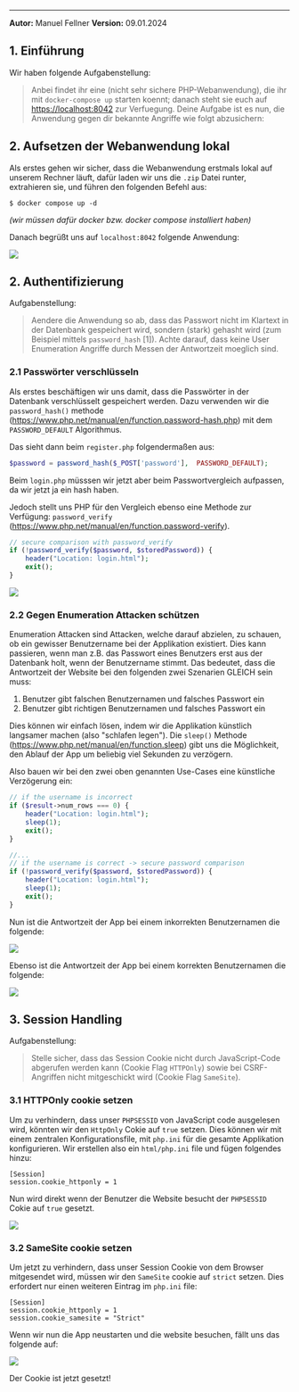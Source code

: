 ***
**Autor:** Manuel Fellner
**Version:** 09.01.2024

## 1. Einführung

Wir haben folgende Aufgabenstellung:

>Anbei findet ihr eine (nicht sehr sichere PHP-Webanwendung), die ihr mit `docker-compose up` starten koennt; danach steht sie euch auf [https://localhost:8042](https://localhost:8042) zur Verfuegung. Deine Aufgabe ist es nun, die Anwendung gegen dir bekannte Angriffe wie folgt abzusichern:


## 2. Aufsetzen der Webanwendung lokal

Als erstes gehen wir sicher, dass die Webanwendung erstmals lokal auf unserem Rechner läuft, dafür laden wir uns die `.zip` Datei runter, extrahieren sie, und führen den folgenden Befehl aus:
```shell
$ docker compose up -d
```

*(wir müssen dafür docker bzw. docker compose installiert haben)*

Danach begrüßt uns auf `localhost:8042` folgende Anwendung:

![](https://uploads.mfellner.com/eT5Tm422dNWr.png)



## 2. Authentifizierung

Aufgabenstellung:
>Aendere die Anwendung so ab, dass das Passwort nicht im Klartext in der Datenbank gespeichert wird, sondern (stark) gehasht wird (zum Beispiel mittels `password_hash` [1]). Achte darauf, dass keine User Enumeration Angriffe durch Messen der Antwortzeit moeglich sind.


### 2.1 Passwörter verschlüsseln

Als erstes beschäftigen wir uns damit, dass die Passwörter in der Datenbank verschlüsselt gespeichert werden.
Dazu verwenden wir die `password_hash()` methode (https://www.php.net/manual/en/function.password-hash.php) mit dem `PASSWORD_DEFAULT` Algorithmus.

Das sieht dann beim `register.php` folgendermaßen aus:

```php
$password = password_hash($_POST['password'],  PASSWORD_DEFAULT);
```

Beim `login.php` müsssen wir jetzt aber beim Passwortvergleich aufpassen, da wir jetzt ja ein hash haben.

Jedoch stellt uns PHP für den Vergleich ebenso eine Methode zur Verfügung: `password_verify` (https://www.php.net/manual/en/function.password-verify).

```php
// secure comparison with password_verify  
if (!password_verify($password, $storedPassword)) {  
    header("Location: login.html");  
    exit();  
}
```


![](https://uploads.mfellner.com/90yNnpl4pNnL.png)

### 2.2 Gegen Enumeration Attacken schützen

Enumeration Attacken sind Attacken, welche darauf abzielen, zu schauen, ob ein gewisser Benutzername bei der Applikation existiert. 
Dies kann passieren, wenn man z.B. das Passwort eines Benutzers erst aus der Datenbank holt, wenn der Benutzername stimmt.
Das bedeutet, dass die Antwortzeit der Website bei den folgenden zwei Szenarien GLEICH sein muss:
1. Benutzer gibt falschen Benutzernamen und falsches Passwort ein
2. Benutzer gibt richtigen Benutzernamen und falsches Passwort ein

Dies können wir einfach lösen, indem wir die Applikation künstlich langsamer machen (also "schlafen legen").
Die `sleep()` Methode (https://www.php.net/manual/en/function.sleep) gibt uns die Möglichkeit, den Ablauf der App um beliebig viel Sekunden zu verzögern.

Also bauen wir bei den zwei oben genannten Use-Cases eine künstliche Verzögerung ein:

```php
// if the username is incorrect  
if ($result->num_rows === 0) {  
    header("Location: login.html");  
    sleep(1);  
    exit();  
}

//...
// if the username is correct -> secure password comparison  
if (!password_verify($password, $storedPassword)) {  
    header("Location: login.html");  
    sleep(1);  
    exit();  
}
```

Nun ist die Antwortzeit der App bei einem inkorrekten Benutzernamen die folgende:

![](https://uploads.mfellner.com/kllVPxaAJsvD.png)

Ebenso ist die Antwortzeit der App bei einem korrekten Benutzernamen die folgende:

![](https://uploads.mfellner.com/IoDxWom7WGz4.png)


## 3. Session Handling

Aufgabenstellung:
>Stelle sicher, dass das Session Cookie nicht durch JavaScript-Code abgerufen werden kann (Cookie Flag `HTTPOnly`) sowie bei CSRF-Angriffen nicht mitgeschickt wird (Cookie Flag `SameSite`).


### 3.1 HTTPOnly cookie setzen

Um zu verhindern, dass unser `PHPSESSID` von JavaScript code ausgelesen wird, könnten wir den `HttpOnly` Cokie auf `true` setzen.
 Dies können wir mit einem zentralen Konfigurationsfile, mit `php.ini` für die gesamte Applikation konfigurieren.
Wir erstellen also ein `html/php.ini` file und fügen folgendes hinzu:

```text
[Session]  
session.cookie_httponly = 1
```

Nun wird direkt wenn der Benutzer die Website besucht der `PHPSESSID` Cokie auf `true` gesetzt.

![](https://uploads.mfellner.com/PDiWvDgcBwt3.png)

### 3.2 SameSite cookie setzen

Um jetzt zu verhindern, dass unser Session Cookie von dem Browser mitgesendet wird, müssen wir den `SameSite` cookie auf `strict` setzen.
Dies erfordert nur einen weiteren Eintrag im `php.ini` file:

```text
[Session]  
session.cookie_httponly = 1  
session.cookie_samesite = "Strict"
```

Wenn wir nun die App neustarten und die website besuchen, fällt uns das folgende auf:

![](https://uploads.mfellner.com/QBY1xT7CAaqU.png)

Der Cookie ist jetzt gesetzt!

